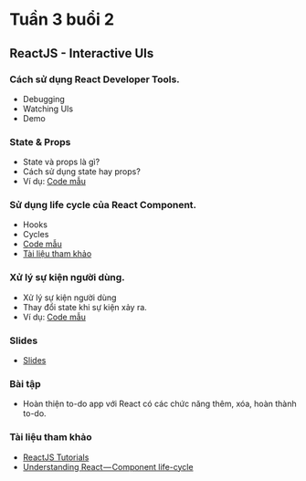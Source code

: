 # Tuần 3 buổi 2

## ReactJS - Interactive UIs


### Cách sử dụng React Developer Tools.

- Debugging
- Watching UIs
- Demo

### State & Props

- State và props là gì?
- Cách sử dụng state hay props?
- Ví dụ: [Code mẫu](https://goo.gl/X1nDTD)

### Sử dụng life cycle của React Component.

- Hooks
- Cycles
- [Code mẫu](https://goo.gl/X1nDTD)
- [Tài liệu tham khảo](https://goo.gl/sHK8Tn)

### Xử lý sự kiện người dùng.

- Xử lý sự kiện người dùng
- Thay đổi state khi sự kiện xảy ra.
- Ví dụ: [Code mẫu](https://goo.gl/X1nDTD)

### Slides
- [Slides](./slides.pdf)

### Bài tập
- Hoàn thiện to-do app với React có các chức năng thêm, xóa, hoàn thành to-do.

### Tài liệu tham khảo
- [ReactJS Tutorials](https://reactjs.org/tutorial/tutorial.html)
- [Understanding React — Component life-cycle](https://medium.com/@baphemot/understanding-reactjs-component-life-cycle-823a640b3e8d)
